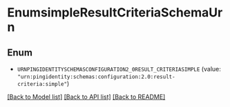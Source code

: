 # EnumsimpleResultCriteriaSchemaUrn

## Enum


* `URNPINGIDENTITYSCHEMASCONFIGURATION2_0RESULT_CRITERIASIMPLE` (value: `"urn:pingidentity:schemas:configuration:2.0:result-criteria:simple"`)


[[Back to Model list]](../README.md#documentation-for-models) [[Back to API list]](../README.md#documentation-for-api-endpoints) [[Back to README]](../README.md)


